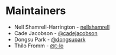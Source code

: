 # Maintainers

* Nell Shamrell-Harrington - [nellshamrell](https://github.com/nellshamrell)
* Cade Jacobson - [@cadejacobson](https://github.com/cadejacobson)
* Dongsu Park - [@dongsupark](https://github.com/dongsupark)
* Thilo Fromm - [@t-lo](https://github.com/t-lo)
